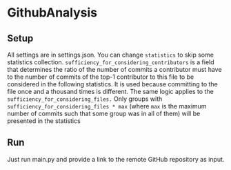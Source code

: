 # GithubAnalysis
## Setup
All settings are in settings.json. You can change `statistics` to skip some statistics collection. `sufficiency_for_considering_contributors` is a field that determines the ratio of the number of commits a contributor must have  to the number of commits of the top-1 contributor to this file to be considered in the following statistics. It is used because committing to the file once and a thousand times is different. The same logic applies to the `sufficiency_for_considering_files.` Only groups with `sufficiency_for_considering_files * max` (where `max` is the maximum number of commits such that some group was in all of them) will be presented in the statistics
## Run
Just run main.py and provide a link to the remote GitHub repository as input.

